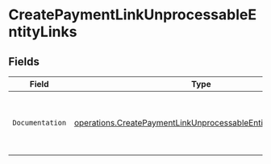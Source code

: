 # CreatePaymentLinkUnprocessableEntityLinks


## Fields

| Field                                                                                                                                        | Type                                                                                                                                         | Required                                                                                                                                     | Description                                                                                                                                  |
| -------------------------------------------------------------------------------------------------------------------------------------------- | -------------------------------------------------------------------------------------------------------------------------------------------- | -------------------------------------------------------------------------------------------------------------------------------------------- | -------------------------------------------------------------------------------------------------------------------------------------------- |
| `Documentation`                                                                                                                              | [operations.CreatePaymentLinkUnprocessableEntityDocumentation](../../models/operations/createpaymentlinkunprocessableentitydocumentation.md) | :heavy_check_mark:                                                                                                                           | The URL to the generic Mollie API error handling guide.                                                                                      |